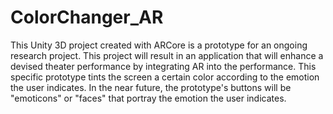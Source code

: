 # ColorChanger_AR

This Unity 3D project created with ARCore is a prototype for an ongoing research project. This project will result in an application that 
will enhance a devised theater performance by integrating AR into the performance. This specific prototype tints the screen a certain color
according to the emotion the user indicates. In the near future, the prototype's buttons will be "emoticons" or "faces" that portray the emotion
the user indicates.
